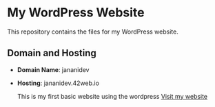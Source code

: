 # My WordPress Website

This repository contains the files for my WordPress website.

## Domain and Hosting

- **Domain Name**:  jananidev
- **Hosting**:  jananidev.42web.io

  This is my first basic website using the wordpress
  [Visit my website]( jananidev.42web.io)

